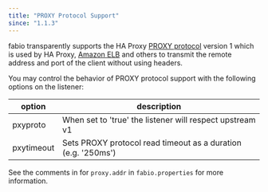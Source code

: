 ```yaml
---
title: "PROXY Protocol Support"
since: "1.1.3"
---
```


fabio transparently supports the HA Proxy
[PROXY protocol](http://www.haproxy.org/download/1.5/doc/proxy-protocol.txt) version 1
which is used by HA Proxy,
[Amazon ELB](http://docs.aws.amazon.com/ElasticLoadBalancing/latest/DeveloperGuide/enable-proxy-protocol.html)
and others to transmit the remote address and port of the client without using headers.

You may control the behavior of PROXY protocol support with the following
options on the listener:

option     | description
-----------|------------
pxyproto   | When set to 'true' the listener will respect upstream v1
pxytimeout | Sets PROXY protocol read timeout as a duration (e.g. '250ms')

See the comments in for `proxy.addr` in `fabio.properties` for more information.
